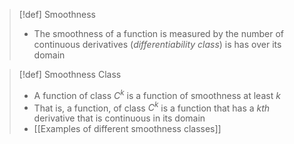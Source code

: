 >[!def] Smoothness
>- The smoothness of a function is measured by the number of continuous derivatives (*differentiability class*) is has over its domain

>[!def] Smoothness Class
>- A function of class $C^k$ is a function of smoothness at least $k$
>- That is, a function, of class $C^k$ is a function that has a $kth$ derivative that is continuous in its domain 
>- [[Examples of different smoothness classes]]
